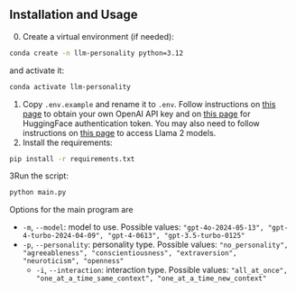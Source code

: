 ## Installation and Usage

0. Create a virtual environment (if needed):

```bash
conda create -n llm-personality python=3.12
```

and activate it:

```bash
conda activate llm-personality
```

1. Copy `.env.example` and rename it to `.env`. Follow instructions
   on [this page](https://platform.openai.com/docs/api-reference/authentication) to obtain your own OpenAI API key and
   on [this page](https://huggingface.co/docs/hub/security-tokens) for HuggingFace authentication token. You may also
   need to follow instructions on [this page](https://huggingface.co/meta-llama/Llama-2-7b-chat-hf) to access Llama 2
   models.
2. Install the requirements:

```bash
pip install -r requirements.txt
```

3Run the script:

```bash
python main.py
```

Options for the main program are

- `-m`, `--model`: model to use. Possible
  values: `"gpt-4o-2024-05-13", "gpt-4-turbo-2024-04-09", "gpt-4-0613", "gpt-3.5-turbo-0125"`
- `-p`, `--personality`: personality type. Possible
  values: `"no_personality", "agreeableness", "conscientiousness", "extraversion", "neuroticism", "openness"`
    - `-i`, `--interaction`: interaction type. Possible
      values: `"all_at_once", "one_at_a_time_same_context", "one_at_a_time_new_context"`
